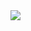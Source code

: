 <img src="https://media.discordapp.net/attachments/818216226694234155/1001308847610273932/giphy.gif">          
